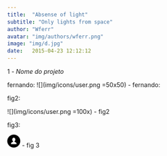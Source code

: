 ```yaml
---
title:  "Absense of light"
subtitle: "Only lights from space"
author: "Wferr"
avatar: "img/authors/wferr.png"
image: "img/d.jpg"
date:   2015-04-23 12:12:12
---
```


1 - *Nome do projeto*


fernando: ![](img/icons/user.png =50x50) - fernando:

fig2:

![](img/icons/user.png =100x) - fig2

fig3:

<img src="img/icons/user.png" alt="user" width="30"/> - fig 3
